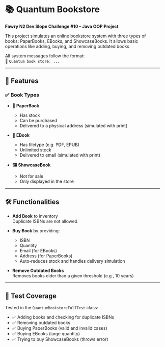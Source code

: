 # 📚 Quantum Bookstore

**Fawry N2 Dev Slope Challenge #10 – Java OOP Project**

This project simulates an online bookstore system with three types of books: PaperBooks, EBooks, and ShowcaseBooks. It allows basic operations like adding, buying, and removing outdated books.

All system messages follow the format:  
🛒 `Quantum book store: ...`

---

## 🚀 Features

### ✅ Book Types
- **📕 PaperBook**  
  - Has stock
  - Can be purchased
  - Delivered to a physical address (simulated with print)

- **📘 EBook**  
  - Has filetype (e.g. PDF, EPUB)
  - Unlimited stock
  - Delivered to email (simulated with print)

- **🖼 ShowcaseBook**  
  - Not for sale
  - Only displayed in the store

---

## 🛠 Functionalities

- **Add Book** to inventory  
  Duplicate ISBNs are not allowed.

- **Buy Book** by providing:
  - ISBN
  - Quantity
  - Email (for EBooks)
  - Address (for PaperBooks)
  - Auto-reduces stock and handles delivery simulation

- **Remove Outdated Books**  
  Removes books older than a given threshold (e.g., 10 years)

---

## 🧪 Test Coverage

Tested in the `QuantumBookstoreFullTest` class:
- ✅ Adding books and checking for duplicate ISBNs
- ✅ Removing outdated books
- ✅ Buying PaperBooks (valid and invalid cases)
- ✅ Buying EBooks (large quantity)
- ✅ Trying to buy ShowcaseBooks (throws error)
